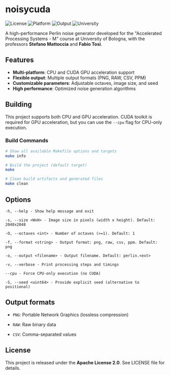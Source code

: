 # noisycuda

![License](https://img.shields.io/badge/License-Apache%202.0-blue.svg)
![Platform](https://img.shields.io/badge/Platform-CPU%2FCUDA-green.svg)
![Output](https://img.shields.io/badge/Output-PNG%2FRAW%2FCSV%2FPPM-orange.svg)
![University](https://img.shields.io/badge/UniBO-Alma%20Mater%20Studiorum-lightgrey.svg)

A high-performance Perlin noise generator developed for the "Accelerated Processing Systems - M" course at University of Bologna, with the professors **Stefano Mattoccia** and **Fabio Tosi**.

## Features

- **Multi-platform**: CPU and CUDA GPU acceleration support
- **Flexible output**: Multiple output formats (PNG, RAW, CSV, PPM)
- **Customizable parameters**: Adjustable octaves, image size, and seed
- **High performance**: Optimized noise generation algorithms

## Building

This project supports both CPU and GPU acceleration. CUDA toolkit is required for GPU acceleration, but you can use the `--cpu` flag for CPU-only execution.

### Build Commands

```sh
# Show all available Makefile options and targets
make info

# Build the project (default target)
make

# Clean build artifacts and generated files
make clean
```

## Options
```
-h, --help - Show help message and exit

-s, --size <WxH> - Image size in pixels (width x height). Default: 2048x2048

-O, --octaves <int> - Number of octaves (>=1). Default: 1

-f, --format <string> - Output format: png, raw, csv, ppm. Default: png

-o, --output <filename> - Output filename. Default: perlin.<ext>

-v, --verbose - Print processing steps and timings

--cpu - Force CPU-only execution (no CUDA)

-S, --seed <uint64> - Provide explicit seed (alternative to positional)
```

## Output formats

- `PNG`: Portable Network Graphics (lossless compression)

- `RAW`: Raw binary data

- `CSV`: Comma-separated values

## License

This project is released under the **Apache License 2.0**. See LICENSE file for details.